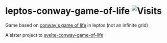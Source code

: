 # leptos-conway-game-of-life ![Visits](https://lambda.348575.xyz/repo-view-counter?repo=leptos-conway-game-of-life)

Game based on [conway's game of life](https://en.wikipedia.org/wiki/Conway%27s_Game_of_Life) in leptos (not an infinite grid)

A sister project to [svelte-conway-game-of-life](https://github.com/t348575/svelte-conway-game-of-life)
